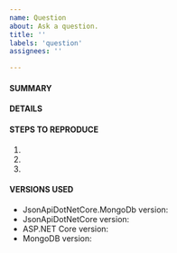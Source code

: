 ```yaml
---
name: Question
about: Ask a question.
title: ''
labels: 'question'
assignees: ''

---
```


<!--
Remember that no-one is getting paid to answer your question. You're basically asking other people to give up their time to help you out of the goodness of their heart – it's up to you to do all you can to make that as simple as possible, so read http://tinyurl.com/stack-checklist first.
-->

#### SUMMARY
<!--
Explain what you're trying to accomplish, how you encountered the problem you're trying to solve, and any difficulties that have prevented you from solving it yourself.
-->

#### DETAILS
<!--
What details can you include that will help us identify and solve your problem?
If your program produces different results from what you expected, state what you expected, why you expected it, and the actual results.
-->


#### STEPS TO REPRODUCE
<!--
Not all questions benefit from including code, but if your problem is with the code you've written, you should consider including your models, controllers, resource services, repositories, resource definitions, etc. Include the request URL with the response body (if applicable) and the full exception stack trace (set `options.IncludeExceptionStackTraceInErrors` to `true`) in case of errors.
-->

1.
2.
3.

#### VERSIONS USED
- JsonApiDotNetCore.MongoDb version:
- JsonApiDotNetCore version:
- ASP.NET Core version:
- MongoDB version:
